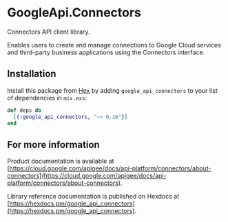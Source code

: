 # GoogleApi.Connectors

Connectors API client library.

Enables users to create and manage connections to Google Cloud services and third-party business applications using the Connectors interface.

## Installation

Install this package from [Hex](https://hex.pm) by adding
`google_api_connectors` to your list of dependencies in `mix.exs`:

```elixir
def deps do
  [{:google_api_connectors, "~> 0.16"}]
end
```

## For more information

Product documentation is available at [https://cloud.google.com/apigee/docs/api-platform/connectors/about-connectors](https://cloud.google.com/apigee/docs/api-platform/connectors/about-connectors).

Library reference documentation is published on Hexdocs at
[https://hexdocs.pm/google_api_connectors](https://hexdocs.pm/google_api_connectors).
